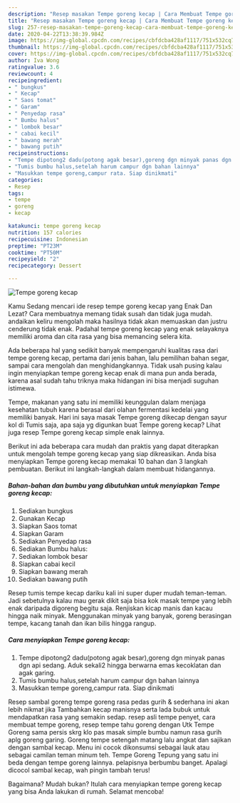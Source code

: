 ```yaml
---
description: "Resep masakan Tempe goreng kecap | Cara Membuat Tempe goreng kecap Yang Sedap"
title: "Resep masakan Tempe goreng kecap | Cara Membuat Tempe goreng kecap Yang Sedap"
slug: 257-resep-masakan-tempe-goreng-kecap-cara-membuat-tempe-goreng-kecap-yang-sedap
date: 2020-04-22T13:38:39.984Z
image: https://img-global.cpcdn.com/recipes/cbfdcba428af1117/751x532cq70/tempe-goreng-kecap-foto-resep-utama.jpg
thumbnail: https://img-global.cpcdn.com/recipes/cbfdcba428af1117/751x532cq70/tempe-goreng-kecap-foto-resep-utama.jpg
cover: https://img-global.cpcdn.com/recipes/cbfdcba428af1117/751x532cq70/tempe-goreng-kecap-foto-resep-utama.jpg
author: Iva Wong
ratingvalue: 3.6
reviewcount: 4
recipeingredient:
- " bungkus"
- " Kecap"
- " Saos tomat"
- " Garam"
- " Penyedap rasa"
- " Bumbu halus"
- " lombok besar"
- " cabai kecil"
- " bawang merah"
- " bawang putih"
recipeinstructions:
- "Tempe dipotong2 dadu(potong agak besar),goreng dgn minyak panas dgn api sedang. Aduk sekali2 hingga berwarna emas kecoklatan dan agak garing."
- "Tumis bumbu halus,setelah harum campur dgn bahan lainnya"
- "Masukkan tempe goreng,campur rata. Siap dinikmati"
categories:
- Resep
tags:
- tempe
- goreng
- kecap

katakunci: tempe goreng kecap 
nutrition: 157 calories
recipecuisine: Indonesian
preptime: "PT23M"
cooktime: "PT50M"
recipeyield: "2"
recipecategory: Dessert

---
```



![Tempe goreng kecap](https://img-global.cpcdn.com/recipes/cbfdcba428af1117/751x532cq70/tempe-goreng-kecap-foto-resep-utama.jpg)

Kamu Sedang mencari ide resep tempe goreng kecap yang Enak Dan Lezat? Cara membuatnya memang tidak susah dan tidak juga mudah. andaikan keliru mengolah maka hasilnya tidak akan memuaskan dan justru cenderung tidak enak. Padahal tempe goreng kecap yang enak selayaknya memiliki aroma dan cita rasa yang bisa memancing selera kita.

Ada beberapa hal yang sedikit banyak mempengaruhi kualitas rasa dari tempe goreng kecap, pertama dari jenis bahan, lalu pemilihan bahan segar, sampai cara mengolah dan menghidangkannya. Tidak usah pusing kalau ingin menyiapkan tempe goreng kecap enak di mana pun anda berada, karena asal sudah tahu triknya maka hidangan ini bisa menjadi suguhan istimewa.

Tempe, makanan yang satu ini memiliki keunggulan dalam menjaga kesehatan tubuh karena berasal dari olahan fermentasi kedelai yang memiliki banyak. Hari ini saya masak Tempe goreng dikecap dengan sayur kol di Tumis saja, apa saja yg digunkan buat Tempe goreng kecap? Lihat juga resep Tempe goreng kecap simple enak lainnya.


Berikut ini ada beberapa cara mudah dan praktis yang dapat diterapkan untuk mengolah tempe goreng kecap yang siap dikreasikan. Anda bisa menyiapkan Tempe goreng kecap memakai 10 bahan dan 3 langkah pembuatan. Berikut ini langkah-langkah dalam membuat hidangannya.

<!--inarticleads1-->

##### Bahan-bahan dan bumbu yang dibutuhkan untuk menyiapkan Tempe goreng kecap:

1. Sediakan  bungkus
1. Gunakan  Kecap
1. Siapkan  Saos tomat
1. Siapkan  Garam
1. Sediakan  Penyedap rasa
1. Sediakan  Bumbu halus:
1. Sediakan  lombok besar
1. Siapkan  cabai kecil
1. Siapkan  bawang merah
1. Sediakan  bawang putih


Resep tumis tempe kecap dariku kali ini super duper mudah teman-teman. Jadi sebetulnya kalau mau gerak dikit saja bisa kok masak tempe yang lebih enak daripada digoreng begitu saja. Renjiskan kicap manis dan kacau hingga naik minyak. Menggunakan minyak yang banyak, goreng berasingan tempe, kacang tanah dan ikan bilis hingga rangup. 

<!--inarticleads2-->

##### Cara menyiapkan Tempe goreng kecap:

1. Tempe dipotong2 dadu(potong agak besar),goreng dgn minyak panas dgn api sedang. Aduk sekali2 hingga berwarna emas kecoklatan dan agak garing.
1. Tumis bumbu halus,setelah harum campur dgn bahan lainnya
1. Masukkan tempe goreng,campur rata. Siap dinikmati


Resep sambal goreng tempe goreng rasa pedas gurih &amp; sederhana ini akan lebih nikmat jika Tambahkan kecap manisnya serta lada bubuk untuk mendapatkan rasa yang semakin sedap. resep asli tempe penyet, cara membuat tempe goreng, resep tempe tahu goreng dengan Utk Tempe Goreng sama persis skrg klo pas masak simple bumbu namun rasa gurih aplg goreng garing. Goreng tempe setengah matang lalu angkat dan sajikan dengan sambal kecap. Menu ini cocok dikonsumsi sebagai lauk atau sebagai camilan teman minum teh. Tempe Goreng Tepung yang satu ini beda dengan tempe goreng lainnya. pelapisnya berbumbu banget. Apalagi dicocol sambal kecap, wah pingin tambah terus! 

Bagaimana? Mudah bukan? Itulah cara menyiapkan tempe goreng kecap yang bisa Anda lakukan di rumah. Selamat mencoba!
